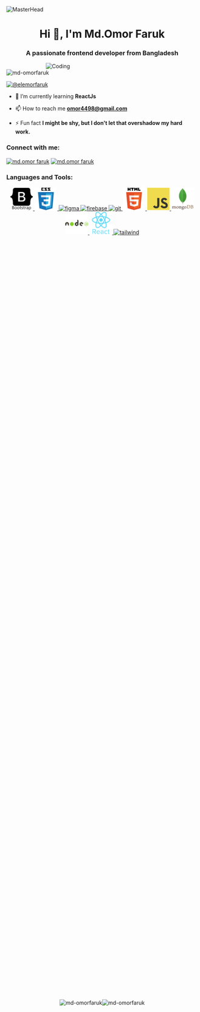![MasterHead](https://media.geeksforgeeks.org/wp-content/cdn-uploads/20210310114057/web-development-image.png)
<h1 align="center">Hi 👋, I'm Md.Omor Faruk</h1>
<h3 align="center">A passionate frontend developer from Bangladesh</h3>
<img align="right" alt="Coding" width="400" src="https://miro.medium.com/v2/resize:fit:1100/1*-ntL3Dsvc-dJ5cLGRtSuEw.gif">

<p align="left"> <img src="https://komarev.com/ghpvc/?username=md-omorfaruk&label=Profile%20views&color=0e75b6&style=flat" alt="md-omorfaruk" /> </p>

<p align="left"> <a href="https://twitter.com/@elemorfaruk" target="blank"><img src="https://img.shields.io/twitter/follow/@elemorfaruk?logo=twitter&style=for-the-badge" alt="@elemorfaruk" /></a> </p>

- 🌱 I’m currently learning **ReactJs**

- 📫 How to reach me **omor4498@gmail.com**

- ⚡ Fun fact **I might be shy, but I don't let that overshadow my hard work.**

<h3 align="left">Connect with me:</h3>
<p align="left">
<a href="https://www.linkedin.com/in/mdomorfaruk01/" target="blank"><img align="center" src="https://raw.githubusercontent.com/rahuldkjain/github-profile-readme-generator/master/src/images/icons/Social/linked-in-alt.svg" alt="md.omor faruk" height="30" width="40" /></a>
<a href="https://www.facebook.com/profile.php?id=100009080617588" target="blank"><img align="center" src="https://raw.githubusercontent.com/rahuldkjain/github-profile-readme-generator/master/src/images/icons/Social/facebook.svg" alt="md.omor faruk" height="30" width="40" /></a>
</p>

<h3 align="left">Languages and Tools:</h3>
<p align="center" text="center"> <a href="https://getbootstrap.com" target="_blank" rel="noreferrer"> <img src="https://raw.githubusercontent.com/devicons/devicon/master/icons/bootstrap/bootstrap-plain-wordmark.svg" alt="bootstrap" width="60" height="60"/> </a>   <a href="https://www.w3schools.com/css/" target="_blank" rel="noreferrer"> <img src="https://raw.githubusercontent.com/devicons/devicon/master/icons/css3/css3-original-wordmark.svg" alt="css3" width="60" height="60"/> </a> <a href="https://www.figma.com/" target="_blank" rel="noreferrer"> <img src="https://www.vectorlogo.zone/logos/figma/figma-icon.svg" alt="figma" width="60" height="60"/> </a> <a href="https://firebase.google.com/" target="_blank" rel="noreferrer"> <img src="https://www.vectorlogo.zone/logos/firebase/firebase-icon.svg" alt="firebase" width="60" height="60"/> </a> <a href="https://git-scm.com/" target="_blank" rel="noreferrer"> <img src="https://www.vectorlogo.zone/logos/git-scm/git-scm-icon.svg" alt="git" width="60" height="60"/> </a> <a href="https://www.w3.org/html/" target="_blank" rel="noreferrer"> <img src="https://raw.githubusercontent.com/devicons/devicon/master/icons/html5/html5-original-wordmark.svg" alt="html5" width="60" height="60"/> </a> <a href="https://developer.mozilla.org/en-US/docs/Web/JavaScript" target="_blank" rel="noreferrer"> <img src="https://raw.githubusercontent.com/devicons/devicon/master/icons/javascript/javascript-original.svg" alt="javascript" width="60" height="60"/> </a> <a href="https://www.mongodb.com/" target="_blank" rel="noreferrer"> <img src="https://raw.githubusercontent.com/devicons/devicon/master/icons/mongodb/mongodb-original-wordmark.svg" alt="mongodb" width="60" height="60"/> </a>  <a href="https://nodejs.org" target="_blank" rel="noreferrer"> <img src="https://raw.githubusercontent.com/devicons/devicon/master/icons/nodejs/nodejs-original-wordmark.svg" alt="nodejs" width="60" height="60"/> </a>  <a href="https://reactjs.org/" target="_blank" rel="noreferrer"> <img src="https://raw.githubusercontent.com/devicons/devicon/master/icons/react/react-original-wordmark.svg" alt="react" width="60" height="60"/> </a> <a href="https://tailwindcss.com/" target="_blank" rel="noreferrer"> <img src="https://www.vectorlogo.zone/logos/tailwindcss/tailwindcss-icon.svg" alt="tailwind" width="60" height="60"/> </a> </p>
<div style="display: flex; justify-content: center; align-items: center; height: 100vh;">
  <p style="margin: 0;">
    <img src="https://github-readme-stats.vercel.app/api?username=md-omorfaruk&show_icons=true&locale=en" alt="md-omorfaruk" style="max-width: 100%;" />
  </p>
  <p style="margin: 0;">
    <img src="https://github-readme-streak-stats.herokuapp.com/?user=md-omorfaruk&" alt="md-omorfaruk" style="max-width: 100%;" />
  </p>
</div>
